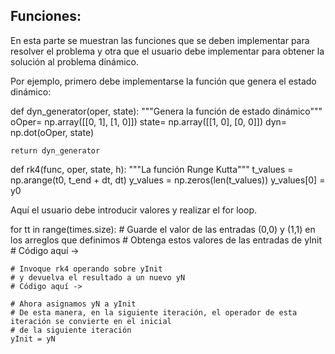 
## Funciones:  

En esta parte se muestran las funciones que se deben implementar para resolver el problema y otra que el usuario debe implementar para obtener la solución al problema dinámico.

Por ejemplo, primero debe implementarse la función que genera el estado dinámico: 

def dyn_generator(oper, state):
"""Genera la función de estado dinámico"""
    oOper= np.array([[0, 1], [1, 0]])
    state= np.array([[1, 0], [0, 0]])
    dyn= np.dot(oOper, state) 

    return dyn_generator 

def rk4(func, oper, state, h):
"""La función Runge Kutta"""
    t_values = np.arange(t0, t_end + dt, dt)
    y_values = np.zeros(len(t_values))
    y_values[0] = y0

Aquí el usuario debe introducir valores y realizar el for loop. 

for tt in range(times.size):
    # Guarde el valor de las entradas (0,0) y (1,1) en los arreglos que definimos
    # Obtenga estos valores de las entradas de yInit
    # Código aquí ->
    
    # Invoque rk4 operando sobre yInit
    # y devuelva el resultado a un nuevo yN
    # Código aquí ->
    
    # Ahora asignamos yN a yInit
    # De esta manera, en la siguiente iteración, el operador de esta iteración se convierte en el inicial
    # de la siguiente iteración
    yInit = yN
